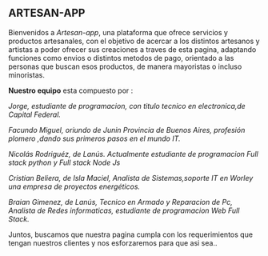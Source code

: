 ##  **ARTESAN-APP**
Bienvenidos a *Artesan-app*, una plataforma que ofrece servicios y productos artesanales, con el objetivo de acercar a los distintos artesanos y artistas a poder ofrecer sus creaciones a traves de esta pagina, adaptando funciones como envios o distintos metodos de pago, orientado a las personas que buscan esos productos, de manera mayoristas o incluso minoristas.

 **Nuestro equipo** esta compuesto por : 

 *Jorge, estudiante de programacion, con titulo tecnico en electronica,de Capital Federal.*

  *Facundo Miguel, oriundo de Junin Provincia de Buenos Aires, profesión plomero ,dando sus primeros pasos en el mundo IT.*

  *Nicolás Rodriguéz, de Lanús. Actualmente estudiante de programacion Full stack python y Full stack Node Js*

  *Cristian Beliera, de Isla Maciel, Analista de Sistemas,soporte IT en Worley una empresa de proyectos energéticos.*

  *Braian Gimenez, de Lanús, Tecnico en Armado y Reparacion de Pc, Analista de Redes informaticas, estudiante de programacion Web Full Stack.*

  Juntos, buscamos que nuestra pagina cumpla con los requerimientos que tengan nuestros clientes y nos esforzaremos para que asi sea.. 